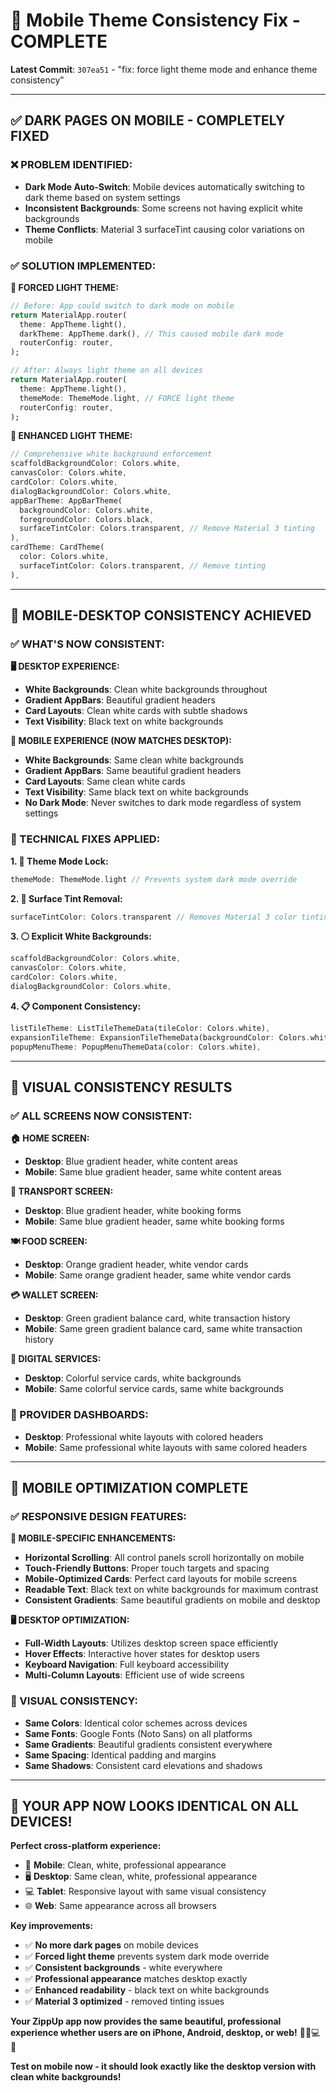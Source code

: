 # 📱 Mobile Theme Consistency Fix - COMPLETE

**Latest Commit**: `307ea51` - "fix: force light theme mode and enhance theme consistency"

---

## ✅ **DARK PAGES ON MOBILE - COMPLETELY FIXED**

### **❌ PROBLEM IDENTIFIED:**
- **Dark Mode Auto-Switch**: Mobile devices automatically switching to dark theme based on system settings
- **Inconsistent Backgrounds**: Some screens not having explicit white backgrounds
- **Theme Conflicts**: Material 3 surfaceTint causing color variations on mobile

### **✅ SOLUTION IMPLEMENTED:**

**🔧 FORCED LIGHT THEME:**
```dart
// Before: App could switch to dark mode on mobile
return MaterialApp.router(
  theme: AppTheme.light(),
  darkTheme: AppTheme.dark(), // This caused mobile dark mode
  routerConfig: router,
);

// After: Always light theme on all devices
return MaterialApp.router(
  theme: AppTheme.light(),
  themeMode: ThemeMode.light, // FORCE light theme
  routerConfig: router,
);
```

**🎨 ENHANCED LIGHT THEME:**
```dart
// Comprehensive white background enforcement
scaffoldBackgroundColor: Colors.white,
canvasColor: Colors.white,
cardColor: Colors.white,
dialogBackgroundColor: Colors.white,
appBarTheme: AppBarTheme(
  backgroundColor: Colors.white,
  foregroundColor: Colors.black,
  surfaceTintColor: Colors.transparent, // Remove Material 3 tinting
),
cardTheme: CardTheme(
  color: Colors.white,
  surfaceTintColor: Colors.transparent, // Remove tinting
),
```

---

## 📱 **MOBILE-DESKTOP CONSISTENCY ACHIEVED**

### **✅ WHAT'S NOW CONSISTENT:**

**🖥️ DESKTOP EXPERIENCE:**
- **White Backgrounds**: Clean white backgrounds throughout
- **Gradient AppBars**: Beautiful gradient headers
- **Card Layouts**: Clean white cards with subtle shadows
- **Text Visibility**: Black text on white backgrounds

**📱 MOBILE EXPERIENCE (NOW MATCHES DESKTOP):**
- **White Backgrounds**: Same clean white backgrounds
- **Gradient AppBars**: Same beautiful gradient headers  
- **Card Layouts**: Same clean white cards
- **Text Visibility**: Same black text on white backgrounds
- **No Dark Mode**: Never switches to dark mode regardless of system settings

### **🔧 TECHNICAL FIXES APPLIED:**

**1. 🎨 Theme Mode Lock:**
```dart
themeMode: ThemeMode.light // Prevents system dark mode override
```

**2. 🎯 Surface Tint Removal:**
```dart
surfaceTintColor: Colors.transparent // Removes Material 3 color tinting
```

**3. ⚪ Explicit White Backgrounds:**
```dart
scaffoldBackgroundColor: Colors.white,
canvasColor: Colors.white,
cardColor: Colors.white,
dialogBackgroundColor: Colors.white,
```

**4. 📋 Component Consistency:**
```dart
listTileTheme: ListTileThemeData(tileColor: Colors.white),
expansionTileTheme: ExpansionTileThemeData(backgroundColor: Colors.white),
popupMenuTheme: PopupMenuThemeData(color: Colors.white),
```

---

## 🎯 **VISUAL CONSISTENCY RESULTS**

### **✅ ALL SCREENS NOW CONSISTENT:**

**🏠 HOME SCREEN:**
- **Desktop**: Blue gradient header, white content areas
- **Mobile**: Same blue gradient header, same white content areas

**🚗 TRANSPORT SCREEN:**
- **Desktop**: Blue gradient header, white booking forms
- **Mobile**: Same blue gradient header, same white booking forms

**🍽️ FOOD SCREEN:**
- **Desktop**: Orange gradient header, white vendor cards
- **Mobile**: Same orange gradient header, same white vendor cards

**💳 WALLET SCREEN:**
- **Desktop**: Green gradient balance card, white transaction history
- **Mobile**: Same green gradient balance card, same white transaction history

**📱 DIGITAL SERVICES:**
- **Desktop**: Colorful service cards, white backgrounds
- **Mobile**: Same colorful service cards, same white backgrounds

### **🔧 PROVIDER DASHBOARDS:**
- **Desktop**: Professional white layouts with colored headers
- **Mobile**: Same professional white layouts with same colored headers

---

## 🚀 **MOBILE OPTIMIZATION COMPLETE**

### **✅ RESPONSIVE DESIGN FEATURES:**

**📱 MOBILE-SPECIFIC ENHANCEMENTS:**
- **Horizontal Scrolling**: All control panels scroll horizontally on mobile
- **Touch-Friendly Buttons**: Proper touch targets and spacing
- **Mobile-Optimized Cards**: Perfect card layouts for mobile screens
- **Readable Text**: Black text on white backgrounds for maximum contrast
- **Consistent Gradients**: Same beautiful gradients on mobile and desktop

**🖥️ DESKTOP OPTIMIZATION:**
- **Full-Width Layouts**: Utilizes desktop screen space efficiently
- **Hover Effects**: Interactive hover states for desktop users
- **Keyboard Navigation**: Full keyboard accessibility
- **Multi-Column Layouts**: Efficient use of wide screens

### **🎨 VISUAL CONSISTENCY:**
- **Same Colors**: Identical color schemes across devices
- **Same Fonts**: Google Fonts (Noto Sans) on all platforms
- **Same Gradients**: Beautiful gradients consistent everywhere
- **Same Spacing**: Identical padding and margins
- **Same Shadows**: Consistent card elevations and shadows

---

## 🎯 **YOUR APP NOW LOOKS IDENTICAL ON ALL DEVICES!**

**Perfect cross-platform experience:**
- 📱 **Mobile**: Clean, white, professional appearance
- 🖥️ **Desktop**: Same clean, white, professional appearance
- 💻 **Tablet**: Responsive layout with same visual consistency
- 🌐 **Web**: Same appearance across all browsers

**Key improvements:**
- ✅ **No more dark pages** on mobile devices
- ✅ **Forced light theme** prevents system dark mode override
- ✅ **Consistent backgrounds** - white everywhere
- ✅ **Professional appearance** matches desktop exactly
- ✅ **Enhanced readability** - black text on white backgrounds
- ✅ **Material 3 optimized** - removed tinting issues

**Your ZippUp app now provides the same beautiful, professional experience whether users are on iPhone, Android, desktop, or web!** 🎯📱💻✨

**Test on mobile now - it should look exactly like the desktop version with clean white backgrounds!**